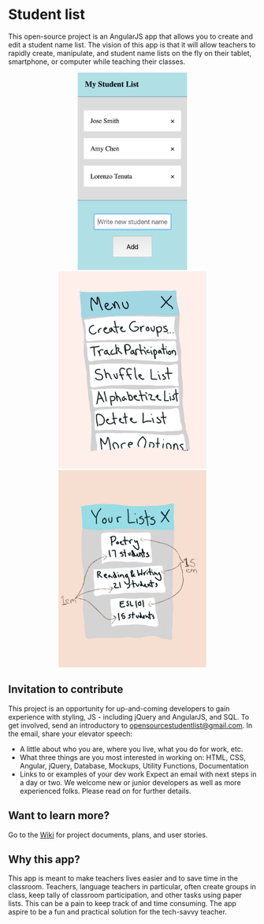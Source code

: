 # Student list
This open-source project is an AngularJS app that allows you to create and edit a student name list. The vision of this app is that it will allow teachers to rapidly create, manipulate, and student name lists on the fly on their tablet, smartphone, or computer while teaching their classes. 

<div align="center">
 <img src="screenshot.png" height="400px" style="display:inline;">
 <img src="menu_mockup.JPG" height="400px" style="display:inline;">
 <img src="IMG_1888.JPG" height="400px" style="display:inline;">
</div>

## Invitation to contribute
This project is an opportunity for up-and-coming developers to gain experience with styling, JS - including jQuery and AngularJS, and SQL. To get involved, send an introductory to opensourcestudentlist@gmail.com. In the email, share your elevator speech:
  * A little about who you are, where you live, what you do for work, etc.
  * What three things are you most interested in working on: HTML, CSS, Angular, jQuery, Database, Mockups, Utility Functions, Documentation
  * Links to or examples of your dev work
Expect an email with next steps in a day or two.  We welcome new or junior developers as well as more experienced folks.  Please read on for further details.

## Want to learn more?
Go to the <a href="https://github.com/W8sconsin/studentlist/wiki">Wiki</a> for project documents, plans, and user stories.

## Why this app?
This app is meant to make teachers lives easier and to save time in the classroom.  Teachers, language teachers in particular, often create groups in class, keep tally of classroom participation, and other tasks using paper lists.  This can be a pain to keep track of and time consuming.  The app aspire to be a fun and practical solution for the tech-savvy teacher.
